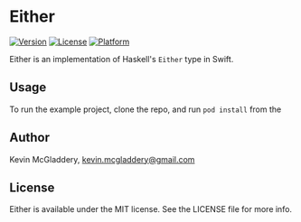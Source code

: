 # Either

[![Version](https://img.shields.io/cocoapods/v/Either.svg?style=flat)](http://cocoapods.org/pods/Either)
[![License](https://img.shields.io/cocoapods/l/Either.svg?style=flat)](http://cocoapods.org/pods/Either)
[![Platform](https://img.shields.io/cocoapods/p/Either.svg?style=flat)](http://cocoapods.org/pods/Either)

Either is an implementation of Haskell's `Either` type in Swift.
## Usage

To run the example project, clone the repo, and run `pod install` from the

## Author

Kevin McGladdery, kevin.mcgladdery@gmail.com

## License

Either is available under the MIT license. See the LICENSE file for more info.
